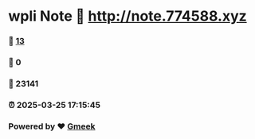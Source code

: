 # wpli Note :link: http://note.774588.xyz 
### :page_facing_up: [13](http://note.774588.xyz/tag.html) 
### :speech_balloon: 0 
### :hibiscus: 23141 
### :alarm_clock: 2025-03-25 17:15:45 
### Powered by :heart: [Gmeek](https://github.com/Meekdai/Gmeek)
